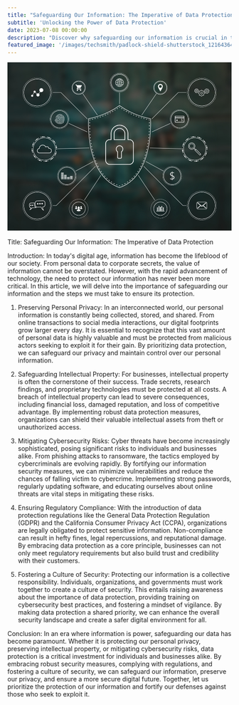```yaml
---
title: "Safeguarding Our Information: The Imperative of Data Protection"
subtitle: 'Unlocking the Power of Data Protection'
date: 2023-07-08 00:00:00
description: "Discover why safeguarding our information is crucial in today's digital landscape and how data protection measures can defend against threats and empower individuals and organizations."
featured_image: '/images/techsmith/padlock-shield-shutterstock_1216436404.jpg'
---
```


![](/images/techsmith/padlock-shield-shutterstock_1216436404.jpg)

Title: Safeguarding Our Information: The Imperative of Data Protection

Introduction:
In today's digital age, information has become the lifeblood of our society. From personal data to corporate secrets, the value of information cannot be overstated. However, with the rapid advancement of technology, the need to protect our information has never been more critical. In this article, we will delve into the importance of safeguarding our information and the steps we must take to ensure its protection.

1. Preserving Personal Privacy:
In an interconnected world, our personal information is constantly being collected, stored, and shared. From online transactions to social media interactions, our digital footprints grow larger every day. It is essential to recognize that this vast amount of personal data is highly valuable and must be protected from malicious actors seeking to exploit it for their gain. By prioritizing data protection, we can safeguard our privacy and maintain control over our personal information.

2. Safeguarding Intellectual Property:
For businesses, intellectual property is often the cornerstone of their success. Trade secrets, research findings, and proprietary technologies must be protected at all costs. A breach of intellectual property can lead to severe consequences, including financial loss, damaged reputation, and loss of competitive advantage. By implementing robust data protection measures, organizations can shield their valuable intellectual assets from theft or unauthorized access.

3. Mitigating Cybersecurity Risks:
Cyber threats have become increasingly sophisticated, posing significant risks to individuals and businesses alike. From phishing attacks to ransomware, the tactics employed by cybercriminals are evolving rapidly. By fortifying our information security measures, we can minimize vulnerabilities and reduce the chances of falling victim to cybercrime. Implementing strong passwords, regularly updating software, and educating ourselves about online threats are vital steps in mitigating these risks.

4. Ensuring Regulatory Compliance:
With the introduction of data protection regulations like the General Data Protection Regulation (GDPR) and the California Consumer Privacy Act (CCPA), organizations are legally obligated to protect sensitive information. Non-compliance can result in hefty fines, legal repercussions, and reputational damage. By embracing data protection as a core principle, businesses can not only meet regulatory requirements but also build trust and credibility with their customers.

5. Fostering a Culture of Security:
Protecting our information is a collective responsibility. Individuals, organizations, and governments must work together to create a culture of security. This entails raising awareness about the importance of data protection, providing training on cybersecurity best practices, and fostering a mindset of vigilance. By making data protection a shared priority, we can enhance the overall security landscape and create a safer digital environment for all.

Conclusion:
In an era where information is power, safeguarding our data has become paramount. Whether it is protecting our personal privacy, preserving intellectual property, or mitigating cybersecurity risks, data protection is a critical investment for individuals and businesses alike. By embracing robust security measures, complying with regulations, and fostering a culture of security, we can safeguard our information, preserve our privacy, and ensure a more secure digital future. Together, let us prioritize the protection of our information and fortify our defenses against those who seek to exploit it.
